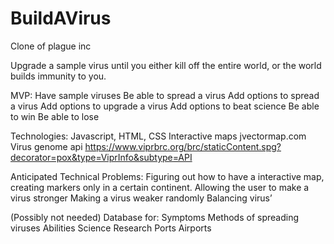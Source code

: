 # BuildAVirus
Clone of plague inc

Upgrade a sample virus until you either kill off the entire world, or the world builds immunity to you.

MVP:
Have sample viruses
Be able to spread a virus
Add options to spread a virus
Add options to upgrade a virus
Add options to beat science
Be able to win
Be able to lose

Technologies:
Javascript, HTML, CSS
Interactive maps jvectormap.com
Virus genome api https://www.viprbrc.org/brc/staticContent.spg?decorator=pox&type=ViprInfo&subtype=API

Anticipated Technical Problems:
Figuring out how to have a interactive map, creating markers only in a certain continent.
Allowing the user to make a virus stronger
Making a virus weaker randomly
Balancing virus’



(Possibly not needed)
Database for:
Symptoms 
Methods of spreading viruses
Abilities
Science
Research
Ports
Airports


